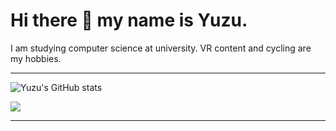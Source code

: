 # Hi there 👋 my name is Yuzu.

I am studying computer science at university. VR content and cycling are my hobbies.

---
![Yuzu's GitHub stats](https://github-readme-stats.vercel.app/api?username=yuzukq&show_icons=true&theme=transparent)


![](http://github-profile-summary-cards.vercel.app/api/cards/most-commit-language?username=yuzukq&theme=transparent)

---

<!--
### Stack 
<img src="https://skillicons.dev/icons?i=vscode,notion,latex,github,git,blender,unity,discord&theme=dark&perline=10" /> <br /><br />

<img src="https://skillicons.dev/icons?i=arduino,c,cs,python,ruby,rails,html,css,tailwindcss,javascript&theme=dark&perline=10" /> <br /><br />

<img src="https://skillicons.dev/icons?i=linux,ubuntu,bsd,cloudflare,docker,postgresql,sqlite&theme=dark&perline=15" /> <br /><br />
  
### Traning

<img src="https://skillicons.dev/icons?i=nextjs,react&theme=dark&perline=15" /> <br /><br /> -->



